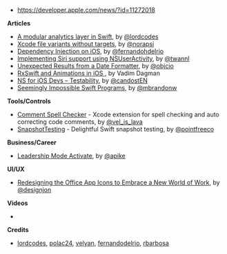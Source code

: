 - https://developer.apple.com/news/?id=11272018

**Articles**

* [A modular analytics layer in Swift](https://www.lordcodes.com/posts/a-modular-analytics-layer-in-swift), by [@lordcodes](https://twitter.com/lordcodes)
* [Xcode file variants without targets](https://medium.com/@londeix/xcode-file-variants-without-targets-9724cbabe821), by [@norapsi](https://twitter.com/norapsi)
* [Dependency Injection on iOS](https://medium.com/@fernandodelrio/dependency-injection-on-ios-part-1-4-8847f302b3d9), by [@fernandohdelrio](https://twitter.com/fernandohdelrio)
* [Implementing Siri support using NSUserActivity](https://www.avanderlee.com/swift/siri-support-nsuseractivity/), by [@twannl](https://www.twitter.com/twannl)
* [Unexpected Results from a Date Formatter](https://www.objc.io/blog/2018/12/04/unexpected-results-from-a-date-formatter/), by [@objcio](https://twitter.com/objcio)
* [RxSwift and Animations in iOS
](https://www.toptal.com/ios/rxswift-animations-ios), by Vadim Dagman
* [NS for iOS Devs – Testability](https://theswiftpost.co/testability/), by [@candostEN](https://twitter.com/candostEN)
* [Seemingly Impossible Swift Programs](https://www.fewbutripe.com/2018/12/05/seemingly-impossible.html), by [@mbrandonw](https://twitter.com/mbrandonw)

**Tools/Controls**

* [Comment Spell Checker](https://github.com/velyan/Comment-Spell-Checker) - Xcode extension for spell checking and auto correcting code comments, by [@vel_is_lava](https://twitter.com/vel_is_lava)
* [SnapshotTesting](https://github.com/pointfreeco/swift-snapshot-testing) - Delightful Swift snapshot testing, by [@pointfreeco](https://www.twitter.com/pointfreeco)

**Business/Career**

* [Leadership Mode Activate](https://allenpike.com/2018/leadership-mode-mech/), by [@apike](http://www.twitter.com/apike/)

**UI/UX**

* [Redesigning the Office App Icons to Embrace a New World of Work](https://medium.com/microsoft-design/redesigning-the-office-app-icons-to-embrace-a-new-world-of-work-91d72608ee8f), by [@designjon](https://twitter.com/designjon)

**Videos**

* 

**Credits**

* [lordcodes](https://github.com/lordcodes), [polac24](https://github.com/polac24), [velyan](https://github.com/velyan), [fernandodelrio](https://github.com/fernandodelrio), [rbarbosa](https://github.com/rbarbosa)
